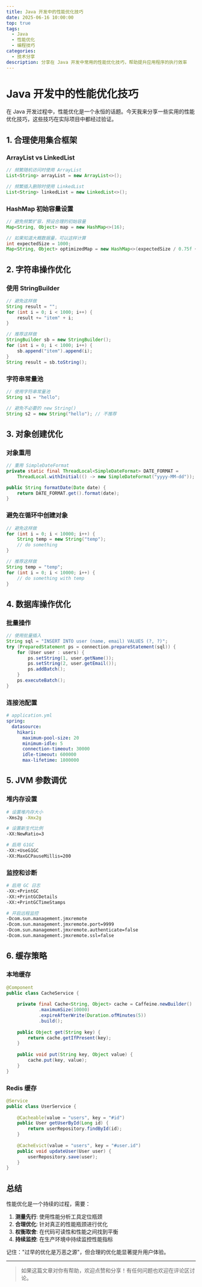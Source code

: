 ```yaml
---
title: Java 开发中的性能优化技巧
date: 2025-06-16 10:00:00
top: true
tags:
  - Java
  - 性能优化
  - 编程技巧
categories:
  - 技术分享
description: 分享在 Java 开发中常用的性能优化技巧，帮助提升应用程序的执行效率
---
```


# Java 开发中的性能优化技巧

在 Java 开发过程中，性能优化是一个永恒的话题。今天我来分享一些实用的性能优化技巧，这些技巧在实际项目中都经过验证。

<!-- more -->

## 1. 合理使用集合框架

### ArrayList vs LinkedList

```java
// 频繁随机访问时使用 ArrayList
List<String> arrayList = new ArrayList<>();

// 频繁插入删除时使用 LinkedList
List<String> linkedList = new LinkedList<>();
```

### HashMap 初始容量设置

```java
// 避免频繁扩容，预设合理的初始容量
Map<String, Object> map = new HashMap<>(16);

// 如果知道大概数据量，可以这样计算
int expectedSize = 1000;
Map<String, Object> optimizedMap = new HashMap<>(expectedSize / 0.75f + 1);
```

## 2. 字符串操作优化

### 使用 StringBuilder

```java
// 避免这样做
String result = "";
for (int i = 0; i < 1000; i++) {
    result += "item" + i;
}

// 推荐这样做
StringBuilder sb = new StringBuilder();
for (int i = 0; i < 1000; i++) {
    sb.append("item").append(i);
}
String result = sb.toString();
```

### 字符串常量池

```java
// 使用字符串常量池
String s1 = "hello";

// 避免不必要的 new String()
String s2 = new String("hello"); // 不推荐
```

## 3. 对象创建优化

### 对象重用

```java
// 重用 SimpleDateFormat
private static final ThreadLocal<SimpleDateFormat> DATE_FORMAT = 
    ThreadLocal.withInitial(() -> new SimpleDateFormat("yyyy-MM-dd"));

public String formatDate(Date date) {
    return DATE_FORMAT.get().format(date);
}
```

### 避免在循环中创建对象

```java
// 避免这样做
for (int i = 0; i < 10000; i++) {
    String temp = new String("temp");
    // do something
}

// 推荐这样做
String temp = "temp";
for (int i = 0; i < 10000; i++) {
    // do something with temp
}
```

## 4. 数据库操作优化

### 批量操作

```java
// 使用批量插入
String sql = "INSERT INTO user (name, email) VALUES (?, ?)";
try (PreparedStatement ps = connection.prepareStatement(sql)) {
    for (User user : users) {
        ps.setString(1, user.getName());
        ps.setString(2, user.getEmail());
        ps.addBatch();
    }
    ps.executeBatch();
}
```

### 连接池配置

```yaml
# application.yml
spring:
  datasource:
    hikari:
      maximum-pool-size: 20
      minimum-idle: 5
      connection-timeout: 30000
      idle-timeout: 600000
      max-lifetime: 1800000
```

## 5. JVM 参数调优

### 堆内存设置

```bash
# 设置堆内存大小
-Xms2g -Xmx2g

# 设置新生代比例
-XX:NewRatio=3

# 启用 G1GC
-XX:+UseG1GC
-XX:MaxGCPauseMillis=200
```

### 监控和诊断

```bash
# 启用 GC 日志
-XX:+PrintGC
-XX:+PrintGCDetails
-XX:+PrintGCTimeStamps

# 开启远程监控
-Dcom.sun.management.jmxremote
-Dcom.sun.management.jmxremote.port=9999
-Dcom.sun.management.jmxremote.authenticate=false
-Dcom.sun.management.jmxremote.ssl=false
```

## 6. 缓存策略

### 本地缓存

```java
@Component
public class CacheService {
    
    private final Cache<String, Object> cache = Caffeine.newBuilder()
            .maximumSize(10000)
            .expireAfterWrite(Duration.ofMinutes(5))
            .build();
    
    public Object get(String key) {
        return cache.getIfPresent(key);
    }
    
    public void put(String key, Object value) {
        cache.put(key, value);
    }
}
```

### Redis 缓存

```java
@Service
public class UserService {
    
    @Cacheable(value = "users", key = "#id")
    public User getUserById(Long id) {
        return userRepository.findById(id);
    }
    
    @CacheEvict(value = "users", key = "#user.id")
    public void updateUser(User user) {
        userRepository.save(user);
    }
}
```

## 总结

性能优化是一个持续的过程，需要：

1. **测量先行**: 使用性能分析工具定位瓶颈
2. **合理优化**: 针对真正的性能瓶颈进行优化
3. **权衡取舍**: 在代码可读性和性能之间找到平衡
4. **持续监控**: 在生产环境中持续监控性能指标

记住："过早的优化是万恶之源"，但合理的优化能显著提升用户体验。

---

> 如果这篇文章对你有帮助，欢迎点赞和分享！有任何问题也欢迎在评论区讨论。
